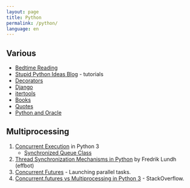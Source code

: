```yaml
---
layout: page
title: Python
permalink: /python/
language: en
---
```


## Various

* [Bedtime Reading](bedtime)
* [Stupid Python Ideas Blog][stupid] - tutorials
* [Decorators](decorators)
* [Django](django)
* [itertools](itertools)
* [Books](learningpython5ed)
* [Quotes](quotes)
* [Python and Oracle](pyora)

## Multiprocessing

1. [Concurrent Execution][ce3] in Python 3
    * [Synchronized Queue Class](https://docs.python.org/3/library/queue.html#queue.Queue)
2. [Thread Synchronization Mechanisms in Python](http://effbot.org/zone/thread-synchronization.htm) by Fredrik Lundh (effbot)
3. [Concurrent Futures][futures3] - Launching parallel tasks.
4. [Concurrent.futures vs Multiprocessing in Python 3][fvm] - StackOverflow.


[stupid]: http://stupidpythonideas.blogspot.com/search/label/tutorial
[ce3]: https://docs.python.org/3/library/concurrency.html 
[fvm]: http://stackoverflow.com/questions/20776189/concurrent-futures-vs-multiprocessing-in-python-3
[futures3]: http://stackoverflow.com/questions/20776189/concurrent-futures-vs-multiprocessing-in-python-3
